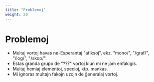 ```yaml
---
title: "Problemoj"
weight: 20
---
```


# Problemoj

* Multaj vortoj havas ne-Esperantaj "afiksoj", ekz. "mono/", "/graf/", "/log/", "/skop/".
* Estas granda grupo de "???" vortoj kiun mi ne jam enfakigis.
* Multaj ĥemiaj elementoj, specioj, ktp. mankas.
* Mi ignoras multajn fakojn uzojn de ĝeneralaj vortoj.
